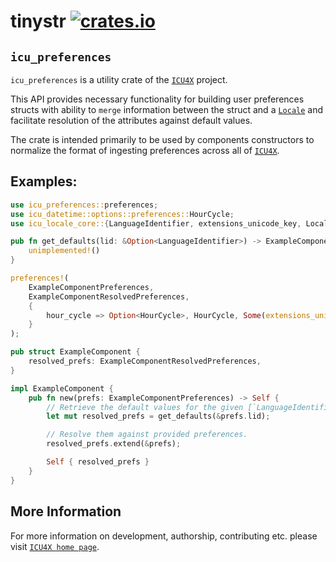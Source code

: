 # tinystr [![crates.io](https://img.shields.io/crates/v/tinystr)](https://crates.io/crates/tinystr)

<!-- cargo-rdme start -->

## `icu_preferences`

`icu_preferences` is a utility crate of the [`ICU4X`] project.

This API provides necessary functionality for building user preferences structs with ability
to `merge` information between the struct and a [`Locale`] and facilitate resolution of the
attributes against default values.

The crate is intended primarily to be used by components constructors to normalize the format
of ingesting preferences across all of [`ICU4X`].

## Examples:

```rust
use icu_preferences::preferences;
use icu_datetime::options::preferences::HourCycle;
use icu_locale_core::{LanguageIdentifier, extensions_unicode_key, Locale};

pub fn get_defaults(lid: &Option<LanguageIdentifier>) -> ExampleComponentResolvedPreferences {
    unimplemented!()
}

preferences!(
    ExampleComponentPreferences,
    ExampleComponentResolvedPreferences,
    {
        hour_cycle => Option<HourCycle>, HourCycle, Some(extensions_unicode_key!("hc"))
    }
);

pub struct ExampleComponent {
    resolved_prefs: ExampleComponentResolvedPreferences,
}

impl ExampleComponent {
    pub fn new(prefs: ExampleComponentPreferences) -> Self {
        // Retrieve the default values for the given [`LanguageIdentifier`].
        let mut resolved_prefs = get_defaults(&prefs.lid);

        // Resolve them against provided preferences.
        resolved_prefs.extend(&prefs);

        Self { resolved_prefs }
    }
}
```

[`ICU4X`]: ../icu/index.html
[`Locale`]: icu_locale_core::Locale

<!-- cargo-rdme end -->

## More Information

For more information on development, authorship, contributing etc. please visit [`ICU4X home page`](https://github.com/unicode-org/icu4x).
